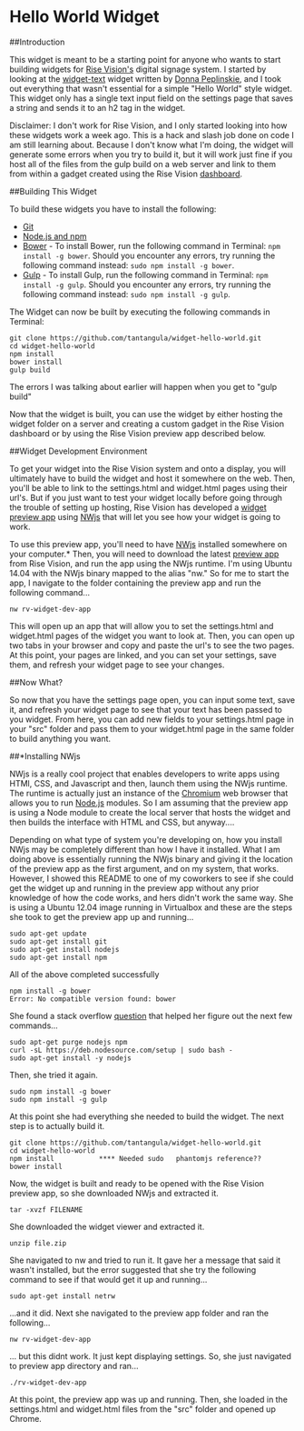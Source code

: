 # Hello World Widget

##Introduction

This widget is meant to be a starting point for anyone who wants to start building widgets for [Rise Vision's](http://www.risevision.com) digital signage system. I started by looking at the [widget-text](https://github.com/Rise-Vision/widget-text) widget written by [Donna Peplinskie](https://github.com/donnapep), and I took out everything that wasn't essential for a simple "Hello World" style widget. This widget only has a single text input field on the settings page that saves a string and sends it to an h2 tag in the widget. 

Disclaimer: I don't work for Rise Vision, and I only started looking into how these widgets work a week ago. This is a hack and slash job done on code I am still learning about. Because I don't know what I'm doing, the widget will generate some errors when you try to build it, but it will work just fine if you host all of the files from the gulp build on a web server and link to them from within a gadget created using the Rise Vision [dashboard](http://rva.risevision.com/).

##Building This Widget

To build these widgets you have to install the following:

- [Git](http://git-scm.com/book/en/v2/Getting-Started-Installing-Git)
- [Node.js and npm](http://blog.nodeknockout.com/post/65463770933/how-to-install-node-js-and-npm)
- [Bower](http://bower.io/#install-bower) - To install Bower, run the following command in Terminal: `npm install -g bower`. Should you encounter any errors, try running the following command instead: `sudo npm install -g bower`.
- [Gulp](https://github.com/gulpjs/gulp/blob/master/docs/getting-started.md) - To install Gulp, run the following command in Terminal: `npm install -g gulp`. Should you encounter any errors, try running the following command instead: `sudo npm install -g gulp`.

The Widget can now be built by executing the following commands in Terminal:
```
git clone https://github.com/tantangula/widget-hello-world.git
cd widget-hello-world
npm install
bower install
gulp build 
```

The errors I was talking about earlier will happen when you get to "gulp build"

Now that the widget is built, you can use the widget by either hosting the widget folder on a server and creating a custom gadget in the Rise Vision dashboard or by using the Rise Vision preview app described below.

##Widget Development Environment 

To get your widget into the Rise Vision system and onto a display, you will ultimately have to build the widget and host it somewhere on the web. Then, you'll be able to link to the settings.html and widget.html pages using their url's. But if you just want to test your widget locally before going through the trouble of setting up hosting, Rise Vision has developed a [widget preview app](http://192.254.220.36/~rvi/widget-preview/) using [NWjs](http://nwjs.io/) that will let you see how your widget is going to work.

To use this preview app, you'll need to have [NWjs](http://dl.nwjs.io/v0.12.1/) installed somewhere on your computer.* Then, you will need to download the latest [preview app](http://192.254.220.36/~rvi/widget-preview/) from Rise Vision, and run the app using the NWjs runtime. I'm using Ubuntu 14.04 with the NWjs binary mapped to the alias "nw." So for me to start the app, I navigate to the folder containing the preview app and run the following command...

```
nw rv-widget-dev-app
```

This will open up an app that will allow you to set the settings.html and widget.html pages of the widget you want to look at. Then, you can open up two tabs in your browser and copy and paste the url's to see the two pages. At this point, your pages are linked, and you can set your settings, save them, and refresh your widget page to see your changes.

##Now What?

So now that you have the settings page open, you can input some text, save it, and refresh your widget page to see that your text has been passed to you widget. From here, you can add new fields to your settings.html page in your "src" folder and pass them to your widget.html page in the same folder to build anything you want. 

##*Installing NWjs

NWjs is a really cool project that enables developers to write apps using HTMl, CSS, and Javascript and then, launch them using the NWjs runtime. The runtime is actually just an instance of the [Chromium](https://www.chromium.org/) web browser that allows you to run [Node.js](https://nodejs.org/) modules. So I am assuming that the preview app is using a Node module to create the local server that hosts the widget and then builds the interface with HTML and CSS, but anyway....

Depending on what type of system you're developing on, how you install NWjs may be completely different than how I have it installed. What I am doing above is essentially running the NWjs binary and giving it the location of the preview app as the first argument, and on my system, that works. However, I showed this README to one of my coworkers to see if she could get the widget up and running in the preview app without any prior knowledge of how the code works, and hers didn't work the same way. She is using a Ubuntu 12.04 image running in Virtualbox and these are the steps she took to get the preview app up and running...

```
sudo apt-get update
sudo apt-get install git
sudo apt-get install nodejs
sudo apt-get install npm
```
All of the above completed successfully

```
npm install -g bower
Error: No compatible version found: bower
```

She found a stack overflow [question](http://stackoverflow.com/questions/12913141/message-failed-to-fetch-from-registry-while-trying-to-install-any-module) that helped her figure out the next few commands...

```
sudo apt-get purge nodejs npm
curl -sL https://deb.nodesource.com/setup | sudo bash -
sudo apt-get install -y nodejs
```

Then, she tried it again.

```
sudo npm install -g bower
sudo npm install -g gulp
```

At this point she had everything she needed to build the widget. The next step is to actually build it.

```
git clone https://github.com/tantangula/widget-hello-world.git
cd widget-hello-world
npm install           **** Needed sudo   phantomjs reference??
bower install
```


Now, the widget is built and ready to be opened with the Rise Vision preview app, so she downloaded NWjs and extracted it.

```
tar -xvzf FILENAME
```

She downloaded the widget viewer and extracted it.

```
unzip file.zip
```

She navigated to nw and tried to run it. It gave her a message that said it wasn't installed, but the error suggested that she try the following command to see if that would get it up and running...

```
sudo apt-get install netrw
```
...and it did. Next she navigated to the preview app folder and ran the following...

```
nw rv-widget-dev-app
```

... but this didnt work. It just kept displaying settings. So, she just navigated to preview app directory and ran...

```
./rv-widget-dev-app
```

At this point, the preview app was up and running. Then, she loaded in the settings.html and widget.html files from the "src" folder and opened up Chrome.
